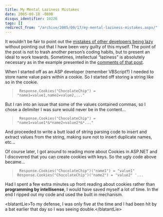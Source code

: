 ```yaml
---
title: My Mental Laziness Mistakes
date: 2005-09-18 -0800
disqus_identifier: 10226
tags: []
redirect_from: "/archive/2005/09/17/my-mental-laziness-mistakes.aspx/"
---
```


It wouldn’t be fair to point out the [mistakes of other developers being
lazy](https://haacked.com/archive/2005/09/18/10204.aspx) without pointing
out that I have been very guilty of this myself. The point of the post
is not to trash another person’s coding habits, but to present an ideal
to work towards. Sometimes, intellectual “laziness” is absolutely
necessary as in the example presented in the [comments of that
post](https://haacked.com/archive/2005/09/18/10204.aspx#10223).

When I started off as an ASP developer (remember VBScript?) I needed to
store name value pairs within a cookie. So I started off storing a
string like so in the cookie.

> ` Response.Cookies("ChocolateChip") = "name1=value1,name2=value2,..."`

But I ran into an issue that some of the values contained commas, so I
chose a delimiter I was sure would never be in the content...

> ` Response.Cookies("ChocolateChip") = "name1=value1*&*name2=value2*&*..."`

And proceeded to write a butt load of string parsing code to insert and
extract values from the string, making sure not to insert duplicate
names, etc...

Of course later, I got around to reading more about Cookies in ASP.NET
and I discovered that you can create cookies with keys. So the ugly code
above became...

> ` Response.Cookies("ChocolateChip")("name1") = "value1" Response.Cookies("ChocolateChip")("name2") = "value2" '...`

Had I spent a few extra minutes up front reading about cookies rather
than **programming by intellisense**, I would have saved myself a lot of
time. In the end I ripped out my code and used the built in mechanism.

\<blatantLie\>To my defense, I was only five at the time and I had been
hit by a bat earlier that day so I was seeing double.\</blatantLie\>

